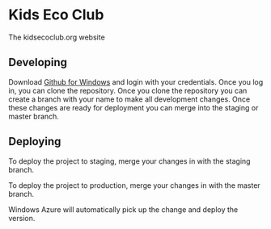 Kids Eco Club	
===================

The kidsecoclub.org website

## Developing

Download [Github for Windows](http://windows.github.com/) and login with your credentials.  Once you log in, you can clone the repository.  Once you clone the repository you can create a branch with your name to make all development changes.  Once these changes are ready for deployment you can merge into the staging or master branch.

## Deploying 

To deploy the project to staging, merge your changes in with the staging branch.

To deploy the project to production, merge your changes in with the master branch.

Windows Azure will automatically pick up the change and deploy the version.
